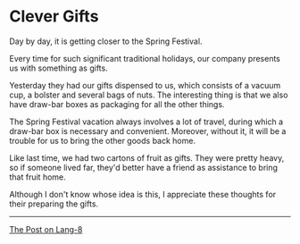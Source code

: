 # Clever Gifts

Day by day, it is getting closer to the Spring Festival.

Every time for such significant traditional holidays, our company presents us with something as gifts.

Yesterday they had our gifts dispensed to us, which consists of a vacuum cup, a bolster and several bags of nuts. The interesting thing is that we also have draw-bar boxes as packaging for all the other things.

The Spring Festival vacation always involves a lot of travel, during which a draw-bar box is necessary and convenient. Moreover, without it, it will be a trouble for us to bring the other goods back home. 

Like last time, we had two cartons of fruit as gifts. They were pretty heavy, so if someone lived far, they'd better have a friend as assistance to bring that fruit home.

Although I don't know whose idea is this, I appreciate these thoughts for their preparing the gifts.

---

[The Post on Lang-8](http://lang-8.com/1358180/journals/204678994868453132076618179361092259536)
